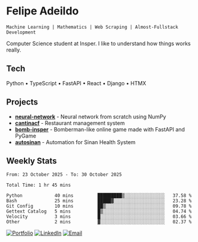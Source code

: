 # Felipe Adeildo

```
Machine Learning | Mathematics | Web Scraping | Almost-Fullstack Development
```

Computer Science student at Insper. I like to understand how things works really.

## Tech
Python • TypeScript • FastAPI • React • Django • HTMX

## Projects
- **[neural-network](https://github.com/felipeadeildo/neural-network)** - Neural network from scratch using NumPy
- **[cantinacf](https://github.com/felipeadeildo/cantinacf)** - Restaurant management system
- **[bomb-insper](https://github.com/insper-dev/bomb)** - Bomberman-like online game made with FastAPI and PyGame 
- **[autosinan](https://github.com/felipeadeildo/autosinan)** - Automation for Sinan Health System

## Weekly Stats
<!--START_SECTION:waka-->

```ansi
From: 23 October 2025 - To: 30 October 2025

Total Time: 1 hr 45 mins

Python            40 mins         █████████▒░░░░░░░░░░░░░░░   37.58 %
Bash              25 mins         █████▓░░░░░░░░░░░░░░░░░░░   23.28 %
Git Config        10 mins         ██▒░░░░░░░░░░░░░░░░░░░░░░   09.78 %
Gettext Catalog   5 mins          █▒░░░░░░░░░░░░░░░░░░░░░░░   04.74 %
Velocity          3 mins          █░░░░░░░░░░░░░░░░░░░░░░░░   03.66 %
Other             2 mins          ▓░░░░░░░░░░░░░░░░░░░░░░░░   02.37 %
```

<!--END_SECTION:waka-->

[![Portfolio](https://img.shields.io/badge/felipeadeildo.com-FF6B6B?style=flat-square&logo=firefox&logoColor=white)](https://felipeadeildo.com)
[![LinkedIn](https://img.shields.io/badge/LinkedIn-0077B5?style=flat-square&logo=linkedin&logoColor=white)](https://linkedin.com/in/felipeadeildo)
[![Email](https://img.shields.io/badge/Email-D14836?style=flat-square&logo=gmail&logoColor=white)](mailto:contato@felipeadeildo.com)
